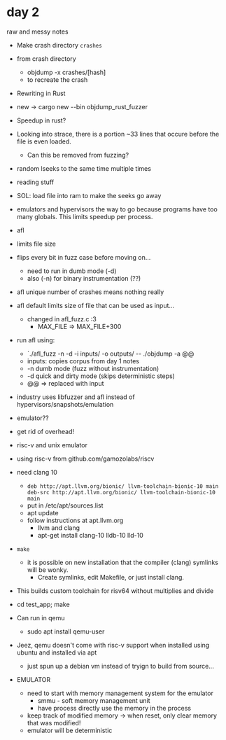 # day 2
raw and messy notes

* Make crash directory `crashes`
* from crash directory 
  * objdump -x crashes/[hash]
  * to recreate the crash

* Rewriting in Rust
* new -> cargo new --bin objdump_rust_fuzzer

* Speedup in rust?
* Looking into strace, there is a portion ~33 lines that occure
   before the file is even loaded.
  * Can this be removed from fuzzing?
* random lseeks to the same time multiple times
* reading stuff
* SOL: load file into ram to make the seeks go away

* emulators and hypervisors the way to go because programs have
  too many globals. This limits speedup per process.

* afl
* limits file size
* flips every bit in fuzz case before moving on...
  * need to run in dumb mode (-d)
  * also (-n) for binary instrumentation (??)
* afl unique number of crashes means nothing really
* afl default limits size of file that can be used as input...
  * changed in afl_fuzz.c :3
    * MAX_FILE => MAX_FILE+300
* run afl using:
  * `./afl_fuzz -n -d -i inputs/ -o outputs/ -- ./objdump -a @@
  * inputs: copies corpus from day 1 notes
  * -n dumb mode (fuzz without instrumentation)
  * -d quick and dirty mode (skips deterministic steps)
  * @@ => replaced with input
* industry uses libfuzzer and afl instead of 
  hypervisors/snapshots/emulation

* emulator??
* get rid of overhead!
* risc-v and unix emulator
* using risc-v from github.com/gamozolabs/riscv
* need clang 10
  * `deb http://apt.llvm.org/bionic/ llvm-toolchain-bionic-10 main
     deb-src http://apt.llvm.org/bionic/ llvm-toolchain-bionic-10 main`
  * put in /etc/apt/sources.list
  * apt update
  * follow instructions at apt.llvm.org
    * llvm and clang
    * apt-get install clang-10 lldb-10 lld-10
* `make`
  * it is possible on new installation that the compiler (clang) symlinks will
    be wonky.
    * Create symlinks, edit Makefile, or just install clang.
* This builds custom toolchain for risv64 without multiplies and divide
* cd test_app; make
* Can run in qemu
  * sudo apt install qemu-user
* Jeez, qemu doesn't come with risc-v support when installed using ubuntu and installed via apt
  * just spun up a debian vm instead of tryign to build from source...
* EMULATOR
  * need to start with memory management system for the emulator
    * smmu - soft memory management unit
    * have process directly use the memory in the process
  * keep track of modified memory -> when reset, only clear memory that was modified!
  * emulator will be deterministic
